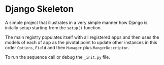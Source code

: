 # Django Skeleton
A simple project that illustrates in a very simple manner how Django is initally setup starting from the `setup()` function.

The main registry populates itself with all registered apps and then uses the models of each of app as the pivotal point to update other instances in this order `Options`, `Field` and then `Manager` plus `MangerDescriptor`. 

To run the sequence call or debug the `_init.py` file.
